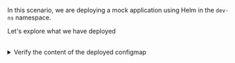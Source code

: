 In this scenario, we are deploying a mock application using Helm in the `dev-ns` namespace.

Let's explore what we have deployed


<br>
<details><summary>Verify the content of the deployed configmap </summary>
<br>

```plain
kubectl get cm -n dev-ns -l app=mock-app -ojsonpath='{.items[0].data}' && printf "\n"
```{{exec}}
The message value is updated with: "You are overriding the message. Does the pod take this change in consideration ?"
</details>

<br>
<details><summary>Verify the content of the deployed container</summary>
<br>

```plain
export PORT=5000
export SERVICE_IP=$(kubectl get svc -n dev-ns -l app=mock-app -o jsonpath='{.items[0].spec.clusterIP}')
curl -s http://${SERVICE_IP}:${PORT} -w "\n"
```{{exec}}

as you can see, our application is returning the previous message: Hello Killercoda Folks! You recieved this message: You will override this message.

</details>

**Explanation:**

When a Helm chart is upgraded and the ConfigMap it relies on is updated, the pod's environment variables, set during pod creation, remain unchanged. This means the pod doesn't automatically recognize the new ConfigMap data. To apply the changes, a manual pod restart or redeployment is required.

